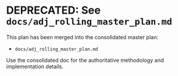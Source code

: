# DEPRECATED: See `docs/adj_rolling_master_plan.md`

This plan has been merged into the consolidated master plan:

- `docs/adj_rolling_master_plan.md`

Use the consolidated doc for the authoritative methodology and implementation details.
